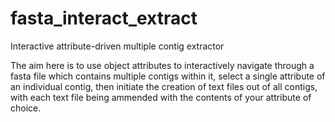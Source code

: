 # fasta_interact_extract
Interactive attribute-driven multiple contig extractor

The aim here is to use object attributes to interactively navigate through a fasta file which contains multiple contigs within it, select a single attribute of an individual contig, then initiate the creation of text files out of all contigs, with each text file being ammended with the contents of your attribute of choice.
